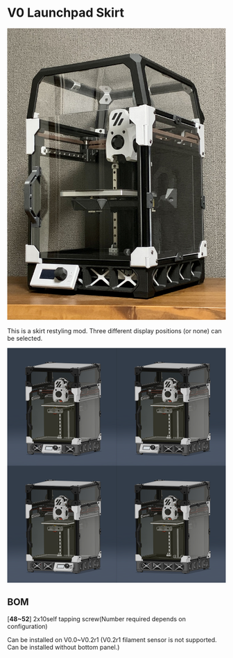 # V0 Launchpad Skirt
![front](https://github.com/ponkotsu1/Voron-Mods/blob/main/V0%20Launchpad%20Skirt/Images/64.jpg)

This is a skirt restyling mod.
Three different display positions (or none) can be selected.

![displayposition](https://github.com/ponkotsu1/Voron-Mods/blob/main/V0%20Launchpad%20Skirt/Images/D.png)

## BOM
[**48~52**]    2x10self tapping screw(Number required depends on configuration)

Can be installed on V0.0~V0.2r1
(V0.2r1 filament sensor is not supported. Can be installed without bottom panel.)

